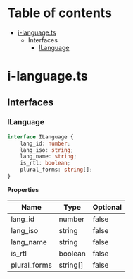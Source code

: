 # Table of contents

* [i-language.ts][SourceFile-32]
    * Interfaces
        * [ILanguage][InterfaceDeclaration-13]

# i-language.ts

## Interfaces

### ILanguage

```typescript
interface ILanguage {
    lang_id: number;
    lang_iso: string;
    lang_name: string;
    is_rtl: boolean;
    plural_forms: string[];
}
```

**Properties**

| Name         | Type     | Optional |
| ------------ | -------- | -------- |
| lang_id      | number   | false    |
| lang_iso     | string   | false    |
| lang_name    | string   | false    |
| is_rtl       | boolean  | false    |
| plural_forms | string[] | false    |

[SourceFile-32]: i-language.md#i-languagets
[InterfaceDeclaration-13]: i-language.md#ilanguage